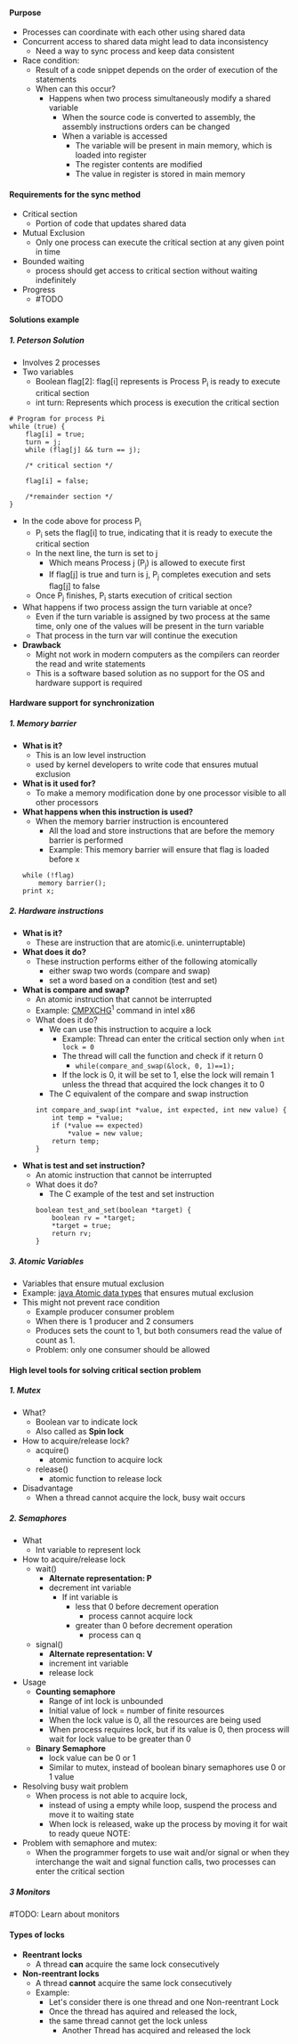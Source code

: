 
#### Purpose
- Processes can coordinate with each other using shared data
- Concurrent access to shared data might lead to data inconsistency
	- Need a way to sync process and keep data consistent
- Race condition:
	- Result of a code snippet depends on the order of execution of the statements
	- When can this occur?
		- Happens when two process simultaneously modify a shared variable
			- When the source code is converted to assembly, the assembly instructions orders can be changed
			- When a variable is accessed
				- The variable will be present in main memory, which is loaded into register
				- The register contents are modified
				- The value in register is stored in main memory

#### Requirements for the sync method
- Critical section
	- Portion of code that updates shared data
- Mutual Exclusion
	- Only one process can execute the critical section at any given point in time
- Bounded waiting
	- process should get access to critical section without waiting indefinitely
- Progress
	- #TODO

#### Solutions example

##### 1. Peterson Solution
- Involves 2 processes
- Two variables
	- Boolean flag\[2]: flag\[i] represents is Process P<sub>i</sub> is ready to execute critical section
	- int turn: Represents which process is execution the critical section
```
# Program for process Pi 
while (true) {
	flag[i] = true;
	turn = j;
	while (flag[j] && turn == j);

	/* critical section */

	flag[i] = false;

	/*remainder section */
}
```
- In the code above for process P<sub>i</sub>
	- P<sub>i</sub> sets the flag\[i] to true, indicating that it is ready to execute the critical section
	- In the next line, the turn is set to j
		- Which means Process j (P<sub>j</sub>) is allowed to execute first
		- If flag\[j] is true and turn is j, P<sub>j</sub> completes execution and sets  flag\[j] to false
	- Once P<sub>j</sub> finishes, P<sub>i</sub> starts execution of critical section
- What happens if two process assign the turn variable at once?
	- Even if the turn variable is assigned by two process at the same time, only one of the values will be present in the turn variable 
	- That process in the turn var will continue the execution
- **Drawback**
	- Might not work in modern computers as the compilers can reorder the read and write statements
	- This is a software based solution as no support for the OS and hardware support is required

#### Hardware support for synchronization

##### 1. Memory barrier
- **What is it?**
	- This is an low level instruction 
	- used by kernel developers to write code that ensures mutual exclusion
- **What is it used for?**
	- To make a memory modification done by one processor visible to all other processors
- **What happens when this instruction is used?**
	- When the memory barrier instruction is encountered 
		- All the load and store instructions that are before the memory barrier is performed 
		- Example: This memory barrier will ensure that flag is loaded before x
	```
	while (!flag)
		memory barrier();
	print x;
	```

##### 2. Hardware instructions
- **What is it?**
	- These are instruction that are atomic(i.e. uninterruptable)
- **What does it do?**
	- These instruction performs either of the following atomically
		- either swap two words (compare and swap)
		- set a word based on a condition  (test and set)
- **What is compare and swap?**
	- An atomic instruction that cannot be interrupted
	- Example: [CMPXCHG](./References)<sup>1</sup> command in intel x86
	- What does it do?
		- We can use this instruction to acquire a lock
			- Example: Thread can enter the critical section only when `int lock = 0`
			- The thread will call the function and check if it return 0 
				- `while(compare_and_swap(&lock, 0, 1)==1);`
			- If the lock is 0, it will be set to 1, else the lock will remain 1 unless the thread that acquired the lock changes it to 0
		- The C equivalent of the compare and swap instruction
		```
		int compare_and_swap(int *value, int expected, int new value) {
			int temp = *value;
			if (*value == expected)
				*value = new value;
			return temp;
		}
		```
- **What is test and set instruction?**
	- An atomic instruction that cannot be interrupted
	- What does it do?
		- The C example of the test and set instruction
		```
		boolean test_and_set(boolean *target) {
			boolean rv = *target;
			*target = true;
			return rv;
		}
		```

##### 3. Atomic Variables
- Variables that ensure mutual exclusion
- Example: [java Atomic data types](https://docs.oracle.com/javase/tutorial/essential/concurrency/atomicvars.html) that ensures mutual exclusion
- This might not prevent race condition
	- Example producer consumer problem
	- When there is 1 producer and 2 consumers
	- Produces sets the count to 1, but both consumers read the value of count as 1.
	- Problem: only one consumer should be allowed

#### High level tools for solving critical section problem
##### 1. Mutex
- What?
	- Boolean var to indicate lock
	- Also called as **Spin lock**
- How to acquire/release lock?
	- acquire()
		- atomic function to acquire lock
	- release()
		- atomic function to release lock
- Disadvantage
	- When a thread cannot acquire the lock, busy wait occurs

##### 2. Semaphores
- What
	- Int variable to represent lock
- How to acquire/release lock
	- wait()
		- **Alternate representation: P**
		- decrement int variable
			- If int variable is 
				- less that 0 before decrement operation
					- process cannot acquire lock
				- greater than 0 before decrement operation
					- process can q
	- signal()
		- **Alternate representation: V**
		- increment int variable
		- release lock
- Usage
	- **Counting semaphore**
		- Range of int lock is unbounded 
		- Initial value of lock = number of finite resources
		- When the lock value is 0, all the resources are being used
		- When process requires lock, but if its value is 0, then process will wait for lock value to be greater than 0
	- **Binary Semaphore**
		- lock value can be 0 or 1 
		- Similar to mutex, instead of boolean binary semaphores use 0 or 1 value
- Resolving busy wait problem
	- When process is not able to acquire lock, 
		- instead of using a empty while loop, suspend the process and move it to waiting state
		- When lock is released, wake up the process by moving it for wait to ready queue
NOTE: 
- Problem with semaphore and mutex:
	- When the programmer forgets to use wait and/or signal or when they interchange the wait and signal function calls, two processes can enter the critical section

##### 3 Monitors
#TODO: Learn about monitors

#### Types of locks
- **Reentrant locks**
	- A thread **can** acquire the same lock consecutively
- **Non-reentrant locks**
	- A thread **cannot** acquire the same lock consecutively
	- Example: 
		- Let's consider there is one thread and one Non-reentrant Lock
		- Once the thread has aquired and released the lock, 
		- the same thread cannot get the lock unless
			- Another Thread has acquired and released the lock
